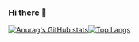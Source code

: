 ### Hi there 👋

<!--
**heitorc1/heitorc1** is a ✨ _special_ ✨ repository because its `README.md` (this file) appears on your GitHub profile.

Here are some ideas to get you started:

- 🔭 I’m currently working on ...
- 🌱 I’m currently learning ...
- 👯 I’m looking to collaborate on ...
- 🤔 I’m looking for help with ...
- 💬 Ask me about ...
- 📫 How to reach me: ...
- 😄 Pronouns: ...
- ⚡ Fun fact: ...
-->

[![Anurag's GitHub stats](https://github-readme-stats.vercel.app/api?username=heitorc1)](https://github.com/anuraghazra/github-readme-stats)[![Top Langs](https://github-readme-stats.vercel.app/api/top-langs/?username=heitorc1&layout=compact)](https://github.com/anuraghazra/github-readme-stats)
